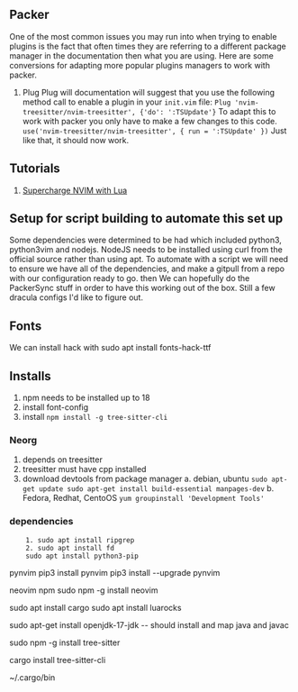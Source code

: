 
## Packer
One of the most common issues you may run into when trying to enable plugins is the fact that often times they are referring to a different package manager in the documentation then what you are using. Here are some conversions for adapting more popular plugins managers to work with packer.

1. Plug
Plug will documentation will suggest that you use the following method call to enable a plugin in your `init.vim` file:
`Plug 'nvim-treesitter/nvim-treesitter', {'do': ':TSUpdate'}`
To adapt this to work with packer you only have to make a few changes to this code.
`use('nvim-treesitter/nvim-treesitter', { run = ':TSUpdate' })`
Just like that, it should now work.

## Tutorials
1. [Supercharge NVIM with Lua](https://mattermost.com/blog/turning-neovim-into-a-full-fledged-code-editor-with-lua/)

## Setup for script building to automate this set up
Some dependencies were determined to be had which included python3, python3vim and nodejs. NodeJS needs to be installed using curl from the official source rather than using apt.
To automate with a script we will need to ensure we have all of the dependencies, and make a gitpull from a repo with our configuration ready to go. then We can hopefully do the PackerSync stuff in order to have this working out of the box. Still a few dracula configs I'd like to figure out.

## Fonts
We can install hack with sudo apt install fonts-hack-ttf

## Installs
1. npm needs to be installed up to 18
2. install font-config
3. install `npm install -g tree-sitter-cli`


### Neorg
1. depends on treesitter
2. treesitter must have cpp installed
3. download devtools from package manager
    a. debian, ubuntu
        ```
        sudo apt-get update
        sudo apt-get install build-essential manpages-dev
        ```
    b. Fedora, Redhat, CentoOS
        ```
        yum groupinstall 'Development Tools'
        ```
### dependencies 
        1. sudo apt install ripgrep
        2. sudo apt install fd
        sudo apt install python3-pip

pynvim
pip3 install pynvim
pip3 install --upgrade pynvim

neovim npm
sudo npm -g install neovim

sudo apt install cargo
sudo apt install luarocks

sudo apt-get install openjdk-17-jdk -- should install and map java and javac

sudo npm -g install tree-sitter

cargo install tree-sitter-cli

~/.cargo/bin

